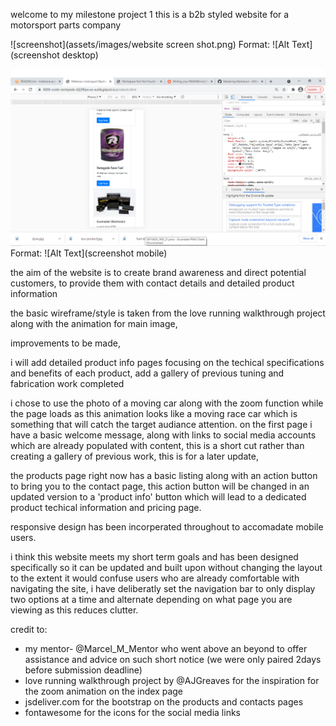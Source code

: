 welcome to my milestone project 1
this is a b2b styled website for a motorsport parts company

![screenshot](assets/images/website screen shot.png)
Format: ![Alt Text](screenshot desktop)

![screenshot](assets/images/website_screen_shot_responsive_design.png)
Format: ![Alt Text](screenshot mobile)

the aim of the website is
 to create brand awareness and direct potential customers,
to provide them with contact details and detailed product information

the basic wireframe/style is taken from the love running walkthrough  project along with the animation for main image, 

improvements to be made, 

i will add detailed product info pages focusing on the techical specifications and benefits of each product,
add a gallery of previous tuning and fabrication work completed

i chose to use the photo of a moving car along with the zoom function while the page loads as this animation looks like a moving race car which is something that will catch the target audiance attention.
on the first page i have a basic welcome message, along with links to social media accounts which are already populated with content, this is a short cut rather than creating a gallery of previous work, this is for a later update,

the products page right now has a basic listing along with an action button to bring you to the contact page, this action button will  be changed in an updated version to a 'product info' button which will lead to a dedicated product techical information and pricing page.

responsive design has been incorperated throughout to accomadate mobile users.

i think this website meets my short term goals and has been designed specifically so it can be updated and built upon without changing the layout to the extent it would confuse users who are already comfortable with navigating the site, i have deliberatly set the navigation bar to only display two options at a time and alternate depending on what page you are viewing as this reduces clutter.


credit to:
* my mentor- @Marcel_M_Mentor who went above an beyond to offer assistance and advice on such short notice (we were only paired 2days before submission deadline)
* love running walkthrough project by @AJGreaves for the inspiration for the zoom animation on the index page
* jsdeliver.com for the bootstrap on the products and contacts pages
* fontawesome for the icons for the social media links

